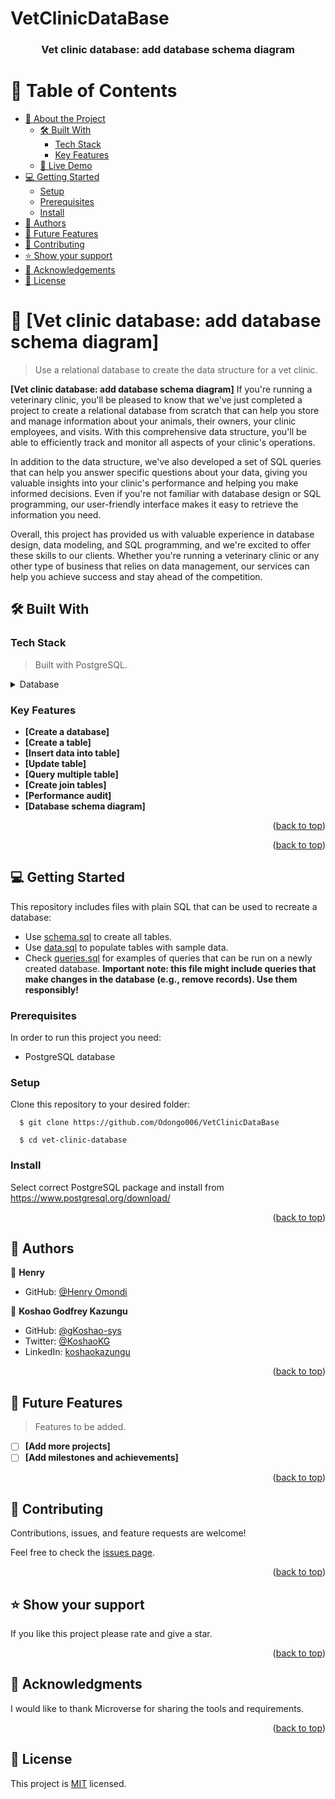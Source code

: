 # VetClinicDataBase

<a name="readme-top"></a>

<div align="center">

  <h3><b>Vet clinic database: add database schema diagram</b></h3>

</div>

# 📗 Table of Contents

- [📖 About the Project](#about-project)
  - [🛠 Built With](#built-with)
    - [Tech Stack](#tech-stack)
    - [Key Features](#key-features)
  - [🚀 Live Demo](#live-demo)
- [💻 Getting Started](#getting-started)
  - [Setup](#setup)
  - [Prerequisites](#prerequisites)
  - [Install](#install)
- [👥 Authors](#authors)
- [🔭 Future Features](#future-features)
- [🤝 Contributing](#contributing)
- [⭐️ Show your support](#support)
- [🙏 Acknowledgements](#acknowledgements)
- [📝 License](#license)

# 📖 [Vet clinic database: add database schema diagram] <a name="about-project"></a>

> Use a relational database to create the data structure for a vet clinic.

**[Vet clinic database: add database schema diagram]** 
If you're running a veterinary clinic, you'll be pleased to know that we've just completed a project to create a relational database from scratch that can help you store and manage information about your animals, their owners, your clinic employees, and visits. With this comprehensive data structure, you'll be able to efficiently track and monitor all aspects of your clinic's operations.

In addition to the data structure, we've also developed a set of SQL queries that can help you answer specific questions about your data, giving you valuable insights into your clinic's performance and helping you make informed decisions. Even if you're not familiar with database design or SQL programming, our user-friendly interface makes it easy to retrieve the information you need.

Overall, this project has provided us with valuable experience in database design, data modeling, and SQL programming, and we're excited to offer these skills to our clients. Whether you're running a veterinary clinic or any other type of business that relies on data management, our services can help you achieve success and stay ahead of the competition.

## 🛠 Built With <a name="built-with"></a>

### Tech Stack <a name="tech-stack"></a>

>  Built with PostgreSQL.

<details>
<summary>Database</summary>
  <ul>
    <li><a href="https://www.postgresql.org/">PostgreSQL</a></li>
  </ul>
</details>

### Key Features <a name="key-features"></a>

- **[Create a database]**
- **[Create a table]**
- **[Insert data into table]**
- **[Update table]**
- **[Query multiple table]**
- **[Create join tables]**
- **[Performance audit]**
- **[Database schema diagram]**

<p align="right">(<a href="#readme-top">back to top</a>)</p>

<p align="right">(<a href="#readme-top">back to top</a>)</p>

## 💻 Getting Started <a name="getting-started"></a>

This repository includes files with plain SQL that can be used to recreate a database:

- Use [schema.sql](./schema.sql) to create all tables.
- Use [data.sql](./data.sql) to populate tables with sample data.
- Check [queries.sql](./queries.sql) for examples of queries that can be run on a newly created database. **Important note: this file might include queries that make changes in the database (e.g., remove records). Use them responsibly!**

### Prerequisites

In order to run this project you need:
- PostgreSQL database

### Setup

Clone this repository to your desired folder:

```
  $ git clone https://github.com/Odongo006/VetClinicDataBase

  $ cd vet-clinic-database
```
### Install

Select correct PostgreSQL package and install from https://www.postgresql.org/download/

<p align="right">(<a href="#readme-top">back to top</a>)</p>

## 👥 Authors <a name="authors"></a>

👤 **Henry**

- GitHub: [@Henry Omondi](https://github.com/Odongo006)

👤 **Koshao Godfrey Kazungu**

- GitHub: [@gKoshao-sys](https://github.com/Koshao-sys/)
- Twitter: [@KoshaoKG](https://twitter.com/KoshaoKG)
- LinkedIn: [koshaokazungu](https://www.linkedin.com/in/koshaokazungu/)


<p align="right">(<a href="#readme-top">back to top</a>)</p>

## 🔭 Future Features <a name="future-features"></a>

> Features to be added.

- [ ] **[Add more projects]**
- [ ] **[Add milestones and achievements]**

<p align="right">(<a href="#readme-top">back to top</a>)</p>

## 🤝 Contributing <a name="contributing"></a>

Contributions, issues, and feature requests are welcome!

Feel free to check the [issues page](../../issues/).

<p align="right">(<a href="#readme-top">back to top</a>)</p>

## ⭐️ Show your support <a name="support"></a>

If you like this project please rate and give a star.

<p align="right">(<a href="#readme-top">back to top</a>)</p>

## 🙏 Acknowledgments <a name="acknowledgements"></a>

I would like to thank Microverse for sharing the tools and requirements.

<p align="right">(<a href="#readme-top">back to top</a>)</p>

## 📝 License <a name="license"></a>

This project is [MIT](./LICENSE) licensed.